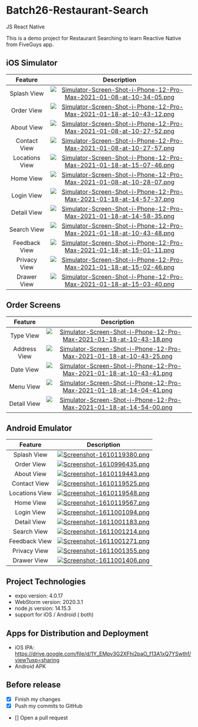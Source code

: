 # Batch26-Restaurant-Search
JS React Native

This is a demo project for Restaurant Searching to learn Reactive Native from FiveGuys app.

## iOS Simulator
|Feature|Description|
|:--:|:--:|
|Splash View|[![Simulator-Screen-Shot-i-Phone-12-Pro-Max-2021-01-08-at-10-34-05.png](https://i.postimg.cc/NGJZQmFq/Simulator-Screen-Shot-i-Phone-12-Pro-Max-2021-01-08-at-10-34-05.png)](https://postimg.cc/NLXd4yRp)|
|Order View|[![Simulator-Screen-Shot-i-Phone-12-Pro-Max-2021-01-18-at-10-43-12.png](https://i.postimg.cc/6QtDjgv7/Simulator-Screen-Shot-i-Phone-12-Pro-Max-2021-01-18-at-10-43-12.png)](https://postimg.cc/9Dg8zx1V)|
|About View|[![Simulator-Screen-Shot-i-Phone-12-Pro-Max-2021-01-08-at-10-27-52.png](https://i.postimg.cc/zGWQwQj8/Simulator-Screen-Shot-i-Phone-12-Pro-Max-2021-01-08-at-10-27-52.png)](https://postimg.cc/K1GQxJwH)|
|Contact View|[![Simulator-Screen-Shot-i-Phone-12-Pro-Max-2021-01-08-at-10-27-57.png](https://i.postimg.cc/1zQjvKC6/Simulator-Screen-Shot-i-Phone-12-Pro-Max-2021-01-08-at-10-27-57.png)](https://postimg.cc/dh561GKt)|
|Locations View|[![Simulator-Screen-Shot-i-Phone-12-Pro-Max-2021-01-18-at-15-07-46.png](https://i.postimg.cc/gJBHfSgq/Simulator-Screen-Shot-i-Phone-12-Pro-Max-2021-01-18-at-15-07-46.png)](https://postimg.cc/8JMvvHQj)|
|Home View|[![Simulator-Screen-Shot-i-Phone-12-Pro-Max-2021-01-08-at-10-28-07.png](https://i.postimg.cc/Hs8vHNFX/Simulator-Screen-Shot-i-Phone-12-Pro-Max-2021-01-08-at-10-28-07.png)](https://postimg.cc/QHsJJf8d)|
|Login View|[![Simulator-Screen-Shot-i-Phone-12-Pro-Max-2021-01-18-at-14-57-37.png](https://i.postimg.cc/vTcxw0pM/Simulator-Screen-Shot-i-Phone-12-Pro-Max-2021-01-18-at-14-57-37.png)](https://postimg.cc/Wqc1MwNf)|
|Detail View|[![Simulator-Screen-Shot-i-Phone-12-Pro-Max-2021-01-18-at-14-58-35.png](https://i.postimg.cc/rwS0T0Yd/Simulator-Screen-Shot-i-Phone-12-Pro-Max-2021-01-18-at-14-58-35.png)](https://postimg.cc/cvL4MHWZ)|
|Search View|[![Simulator-Screen-Shot-i-Phone-12-Pro-Max-2021-01-18-at-10-43-48.png](https://i.postimg.cc/G2NhGd5w/Simulator-Screen-Shot-i-Phone-12-Pro-Max-2021-01-18-at-10-43-48.png)](https://postimg.cc/ftcNhnsB)|
|Feedback View|[![Simulator-Screen-Shot-i-Phone-12-Pro-Max-2021-01-18-at-15-01-11.png](https://i.postimg.cc/hGtxc8zC/Simulator-Screen-Shot-i-Phone-12-Pro-Max-2021-01-18-at-15-01-11.png)](https://postimg.cc/Wdxt7k7r)|
|Privacy View|[![Simulator-Screen-Shot-i-Phone-12-Pro-Max-2021-01-18-at-15-02-46.png](https://i.postimg.cc/Z5VB7976/Simulator-Screen-Shot-i-Phone-12-Pro-Max-2021-01-18-at-15-02-46.png)](https://postimg.cc/JsHzthWh)|
|Drawer View|[![Simulator-Screen-Shot-i-Phone-12-Pro-Max-2021-01-18-at-15-03-40.png](https://i.postimg.cc/CMkZyrrh/Simulator-Screen-Shot-i-Phone-12-Pro-Max-2021-01-18-at-15-03-40.png)](https://postimg.cc/8skkM4V9)|

## Order Screens
|Feature|Description|
|:--:|:--:|
|Type View|[![Simulator-Screen-Shot-i-Phone-12-Pro-Max-2021-01-18-at-10-43-18.png](https://i.postimg.cc/rpY2DgDK/Simulator-Screen-Shot-i-Phone-12-Pro-Max-2021-01-18-at-10-43-18.png)](https://postimg.cc/KKLHVPr2)|
|Address View|[![Simulator-Screen-Shot-i-Phone-12-Pro-Max-2021-01-18-at-10-43-25.png](https://i.postimg.cc/NftSfZdd/Simulator-Screen-Shot-i-Phone-12-Pro-Max-2021-01-18-at-10-43-25.png)](https://postimg.cc/SjZDg1F9)|
|Date View|[![Simulator-Screen-Shot-i-Phone-12-Pro-Max-2021-01-18-at-10-43-41.png](https://i.postimg.cc/5tWFZq4Q/Simulator-Screen-Shot-i-Phone-12-Pro-Max-2021-01-18-at-10-43-41.png)](https://postimg.cc/JsKnXXBR)|
|Menu View|[![Simulator-Screen-Shot-i-Phone-12-Pro-Max-2021-01-18-at-14-04-41.png](https://i.postimg.cc/rsHDg5Zm/Simulator-Screen-Shot-i-Phone-12-Pro-Max-2021-01-18-at-14-04-41.png)](https://postimg.cc/4Hz4xHgk)|
|Detail View|[![Simulator-Screen-Shot-i-Phone-12-Pro-Max-2021-01-18-at-14-54-00.png](https://i.postimg.cc/13gBrHtk/Simulator-Screen-Shot-i-Phone-12-Pro-Max-2021-01-18-at-14-54-00.png)](https://postimg.cc/NKcRgRRD)|


## Android Emulator
|Feature|Description|
|:--:|:--:|
|Splash View|[![Screenshot-1610119380.png](https://i.postimg.cc/N0K5P1Ks/Screenshot-1610119380.png)](https://postimg.cc/wtdq1R5Z)|
|Order View|[![Screenshot-1610996435.png](https://i.postimg.cc/nzCZ2gy4/Screenshot-1610996435.png)](https://postimg.cc/9R5vF8F0)|
|About View|[![Screenshot-1610119443.png](https://i.postimg.cc/Yq22s1P5/Screenshot-1610119443.png)](https://postimg.cc/WtKPDJT8)|
|Contact View|[![Screenshot-1610119525.png](https://i.postimg.cc/Nj5sgQBb/Screenshot-1610119525.png)](https://postimg.cc/Hr1DzDJ7)|
|Locations View|[![Screenshot-1610119548.png](https://i.postimg.cc/G21dJYYS/Screenshot-1610119548.png)](https://postimg.cc/hJMkKX29)|
|Home View|[![Screenshot-1610119567.png](https://i.postimg.cc/6qMKXmPD/Screenshot-1610119567.png)](https://postimg.cc/ctt27X0m)|
|Login View|[![Screenshot-1611001094.png](https://i.postimg.cc/t4XDnxn6/Screenshot-1611001094.png)](https://postimg.cc/9rnyvzpX)|
|Detail View|[![Screenshot-1611001183.png](https://i.postimg.cc/Hst9mkvk/Screenshot-1611001183.png)](https://postimg.cc/nCCDYpty)|
|Search View|[![Screenshot-1611001214.png](https://i.postimg.cc/W3MJ75Q1/Screenshot-1611001214.png)](https://postimg.cc/r0wmVNVB)|
|Feedback View|[![Screenshot-1611001271.png](https://i.postimg.cc/7YLfCPY6/Screenshot-1611001271.png)](https://postimg.cc/8sq19SvQ)|
|Privacy View|[![Screenshot-1611001355.png](https://i.postimg.cc/7Z2P75vx/Screenshot-1611001355.png)](https://postimg.cc/QFjrZxxP)|
|Drawer View|[![Screenshot-1611001406.png](https://i.postimg.cc/59KfRBb4/Screenshot-1611001406.png)](https://postimg.cc/py8N9nm4)|

## Project Technologies 
- expo version: 4.0.17 
- WebStorm version: 2020.3.1
- node.js version: 14.15.3
- support for iOS / Android ( both) 

## Apps for Distribution and Deployment
- iOS IPA: https://drive.google.com/file/d/1Y_EMpv3G2XFhi2paO_f13A1xQ7YSwthf/view?usp=sharing
- Android APK

## Before release
- [x] Finish my changes
- [x] Push my commits to GitHub
- [] Open a pull request

